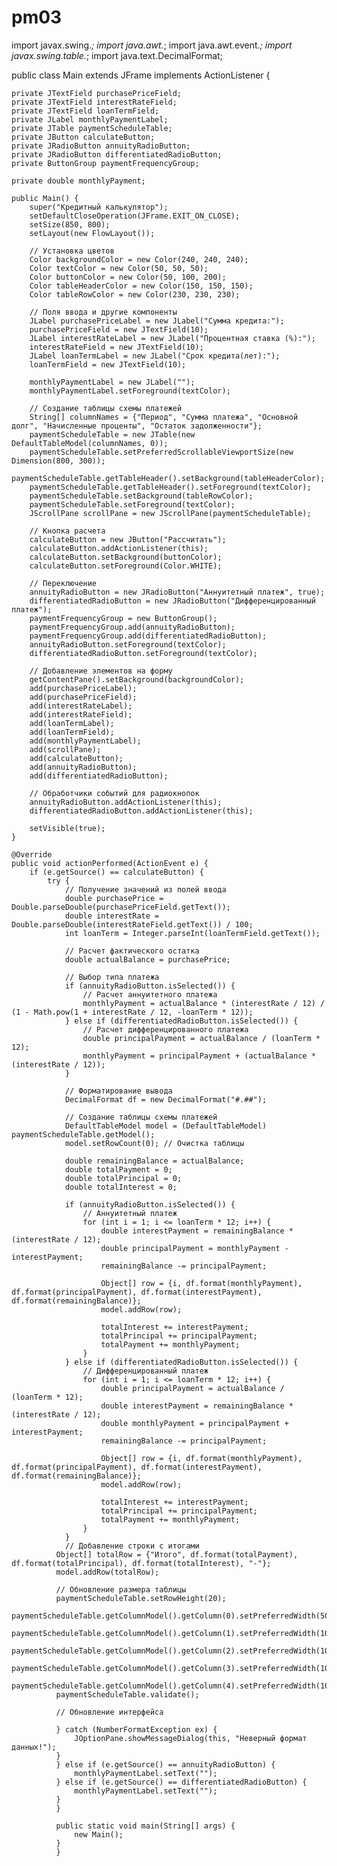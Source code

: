 # pm03
import javax.swing.*;
import java.awt.*;
import java.awt.event.*;
import javax.swing.table.*;
import java.text.DecimalFormat;

public class Main extends JFrame implements ActionListener {

    private JTextField purchasePriceField;
    private JTextField interestRateField;
    private JTextField loanTermField;
    private JLabel monthlyPaymentLabel;
    private JTable paymentScheduleTable;
    private JButton calculateButton;
    private JRadioButton annuityRadioButton;
    private JRadioButton differentiatedRadioButton;
    private ButtonGroup paymentFrequencyGroup;

    private double monthlyPayment;

    public Main() {
        super("Кредитный калькулятор");
        setDefaultCloseOperation(JFrame.EXIT_ON_CLOSE);
        setSize(850, 800);
        setLayout(new FlowLayout());

        // Установка цветов
        Color backgroundColor = new Color(240, 240, 240);
        Color textColor = new Color(50, 50, 50);
        Color buttonColor = new Color(50, 100, 200);
        Color tableHeaderColor = new Color(150, 150, 150);
        Color tableRowColor = new Color(230, 230, 230);

        // Поля ввода и другие компоненты
        JLabel purchasePriceLabel = new JLabel("Сумма кредита:");
        purchasePriceField = new JTextField(10);
        JLabel interestRateLabel = new JLabel("Процентная ставка (%):");
        interestRateField = new JTextField(10);
        JLabel loanTermLabel = new JLabel("Срок кредита(лет):");
        loanTermField = new JTextField(10);

        monthlyPaymentLabel = new JLabel("");
        monthlyPaymentLabel.setForeground(textColor);

        // Создание таблицы схемы платежей
        String[] columnNames = {"Период", "Сумма платежа", "Основной долг", "Начисленные проценты", "Остаток задолженности"};
        paymentScheduleTable = new JTable(new DefaultTableModel(columnNames, 0));
        paymentScheduleTable.setPreferredScrollableViewportSize(new Dimension(800, 300));
        paymentScheduleTable.getTableHeader().setBackground(tableHeaderColor);
        paymentScheduleTable.getTableHeader().setForeground(textColor);
        paymentScheduleTable.setBackground(tableRowColor);
        paymentScheduleTable.setForeground(textColor);
        JScrollPane scrollPane = new JScrollPane(paymentScheduleTable);

        // Кнопка расчета
        calculateButton = new JButton("Рассчитать");
        calculateButton.addActionListener(this);
        calculateButton.setBackground(buttonColor);
        calculateButton.setForeground(Color.WHITE);

        // Переключение
        annuityRadioButton = new JRadioButton("Аннуитетный платеж", true);
        differentiatedRadioButton = new JRadioButton("Дифференцированный платеж");
        paymentFrequencyGroup = new ButtonGroup();
        paymentFrequencyGroup.add(annuityRadioButton);
        paymentFrequencyGroup.add(differentiatedRadioButton);
        annuityRadioButton.setForeground(textColor);
        differentiatedRadioButton.setForeground(textColor);

        // Добавление элементов на форму
        getContentPane().setBackground(backgroundColor);
        add(purchasePriceLabel);
        add(purchasePriceField);
        add(interestRateLabel);
        add(interestRateField);
        add(loanTermLabel);
        add(loanTermField);
        add(monthlyPaymentLabel);
        add(scrollPane);
        add(calculateButton);
        add(annuityRadioButton);
        add(differentiatedRadioButton);

        // Обработчики событий для радиокнопок
        annuityRadioButton.addActionListener(this);
        differentiatedRadioButton.addActionListener(this);

        setVisible(true);
    }

    @Override
    public void actionPerformed(ActionEvent e) {
        if (e.getSource() == calculateButton) {
            try {
                // Получение значений из полей ввода
                double purchasePrice = Double.parseDouble(purchasePriceField.getText());
                double interestRate = Double.parseDouble(interestRateField.getText()) / 100;
                int loanTerm = Integer.parseInt(loanTermField.getText());

                // Расчет фактического остатка
                double actualBalance = purchasePrice;

                // Выбор типа платежа
                if (annuityRadioButton.isSelected()) {
                    // Расчет аннуитетного платежа
                    monthlyPayment = actualBalance * (interestRate / 12) / (1 - Math.pow(1 + interestRate / 12, -loanTerm * 12));
                } else if (differentiatedRadioButton.isSelected()) {
                    // Расчет дифференцированного платежа
                    double principalPayment = actualBalance / (loanTerm * 12);
                    monthlyPayment = principalPayment + (actualBalance * (interestRate / 12));
                }

                // Форматирование вывода
                DecimalFormat df = new DecimalFormat("#.##");

                // Создание таблицы схемы платежей
                DefaultTableModel model = (DefaultTableModel) paymentScheduleTable.getModel();
                model.setRowCount(0); // Очистка таблицы

                double remainingBalance = actualBalance;
                double totalPayment = 0;
                double totalPrincipal = 0;
                double totalInterest = 0;

                if (annuityRadioButton.isSelected()) {
                    // Аннуитетный платеж
                    for (int i = 1; i <= loanTerm * 12; i++) {
                        double interestPayment = remainingBalance * (interestRate / 12);
                        double principalPayment = monthlyPayment - interestPayment;
                        remainingBalance -= principalPayment;

                        Object[] row = {i, df.format(monthlyPayment), df.format(principalPayment), df.format(interestPayment), df.format(remainingBalance)};
                        model.addRow(row);

                        totalInterest += interestPayment;
                        totalPrincipal += principalPayment;
                        totalPayment += monthlyPayment;
                    }
                } else if (differentiatedRadioButton.isSelected()) {
                    // Дифференцированный платеж
                    for (int i = 1; i <= loanTerm * 12; i++) {
                        double principalPayment = actualBalance / (loanTerm * 12);
                        double interestPayment = remainingBalance * (interestRate / 12);
                        double monthlyPayment = principalPayment + interestPayment;
                        remainingBalance -= principalPayment;

                        Object[] row = {i, df.format(monthlyPayment), df.format(principalPayment), df.format(interestPayment), df.format(remainingBalance)};
                        model.addRow(row);

                        totalInterest += interestPayment;
                        totalPrincipal += principalPayment;
                        totalPayment += monthlyPayment;
                    }
                }
                // Добавление строки с итогами
              Object[] totalRow = {"Итого", df.format(totalPayment), df.format(totalPrincipal), df.format(totalInterest), "-"};
              model.addRow(totalRow);

              // Обновление размера таблицы
              paymentScheduleTable.setRowHeight(20);
              paymentScheduleTable.getColumnModel().getColumn(0).setPreferredWidth(50);
              paymentScheduleTable.getColumnModel().getColumn(1).setPreferredWidth(100);
              paymentScheduleTable.getColumnModel().getColumn(2).setPreferredWidth(100);
              paymentScheduleTable.getColumnModel().getColumn(3).setPreferredWidth(100);
              paymentScheduleTable.getColumnModel().getColumn(4).setPreferredWidth(100);
              paymentScheduleTable.validate();

              // Обновление интерфейса

              } catch (NumberFormatException ex) {
                  JOptionPane.showMessageDialog(this, "Неверный формат данных!");
              }
              } else if (e.getSource() == annuityRadioButton) {
                  monthlyPaymentLabel.setText("");
              } else if (e.getSource() == differentiatedRadioButton) {
                  monthlyPaymentLabel.setText("");
              }
              }

              public static void main(String[] args) {
                  new Main();
              }
              }
